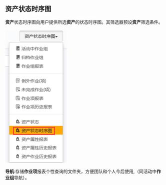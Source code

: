 ## 资产状态时序图
**资产**状态时序图向用户提供所选**资产**的状态时序图。其筛选器预设**资产**筛选条件。

![](./images/资产状态时序图.png)

 
**导航**:存储**作业项**报表个性查询的文件夹，方便团队和个人今后使用,（同活动中**作业组**导航）。